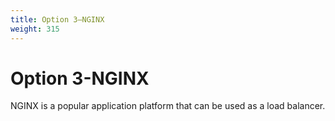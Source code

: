 ```yaml
---
title: Option 3—NGINX
weight: 315
---
```

# Option 3-NGINX

NGINX is a popular application platform that can be used as a load balancer.
